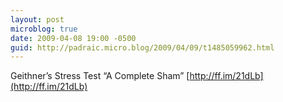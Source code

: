 ```yaml
---
layout: post
microblog: true
date: 2009-04-08 19:00 -0500
guid: http://padraic.micro.blog/2009/04/09/t1485059962.html
---
```

Geithner’s Stress Test “A Complete Sham” [http://ff.im/21dLb](http://ff.im/21dLb)
